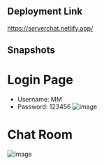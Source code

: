 ## Deployment Link
https://serverchat.netlify.app/

## Snapshots

# Login Page
- Username: MM
- Password: 123456
![image](https://github.com/mrin247/Teams-Chat-Application/assets/72962881/c11918f6-d435-4e37-8ef0-53457563ad36)

# Chat Room
![image](https://github.com/mrin247/Teams-Chat-Application/assets/72962881/5f1874a4-9794-4876-985c-86c68b6a74bc)



